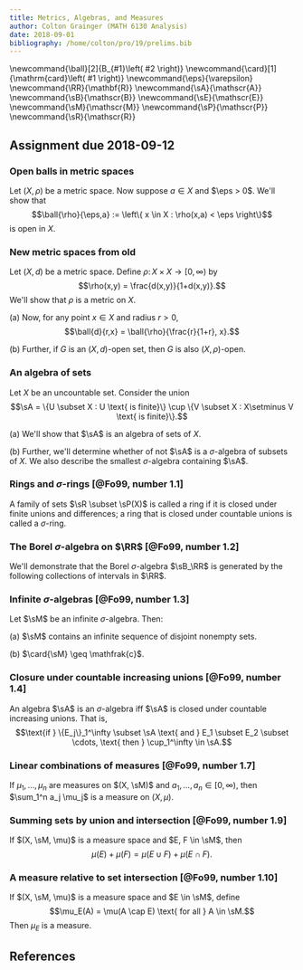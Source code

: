 ```yaml
---
title: Metrics, Algebras, and Measures
author: Colton Grainger (MATH 6130 Analysis)
date: 2018-09-01
bibliography: /home/colton/pro/19/prelims.bib
---
```


\newcommand{\ball}[2]{B_{#1}\left( #2 \right)}
\newcommand{\card}[1]{\mathrm{card}\left( #1 \right)}
\newcommand{\eps}{\varepsilon}
\newcommand{\RR}{\mathbf{R}}
\newcommand{\sA}{\mathscr{A}}
\newcommand{\sB}{\mathscr{B}}
\newcommand{\sE}{\mathscr{E}}
\newcommand{\sM}{\mathscr{M}}
\newcommand{\sP}{\mathscr{P}}
\newcommand{\sR}{\mathscr{R}}

## Assignment due 2018-09-12

### Open balls in metric spaces

Let $(X, \rho)$ be a metric space. 
Now suppose $a \in X$ and $\eps > 0$. 
We'll show that $$\ball{\rho}{\eps,a} := \left\{ x \in X : \rho(x,a) < \eps \right\}$$ is open in $X$.

### New metric spaces from old

Let $(X, d)$ be a metric space. 
Define $\rho \colon X \times X \to [0,\infty)$ by $$\rho(x,y) = \frac{d(x,y)}{1+d(x,y)}.$$ 
We'll show that $\rho$ is a metric on $X$.

(a) Now, for any point $x \in X$ and radius $r > 0$, $$\ball{d}{r,x} = \ball{\rho}{\frac{r}{1+r}, x}.$$

(b) Further, if $G$ is an $(X,d)$-open set, then $G$ is also $(X,\rho)$-open.

### An algebra of sets

Let $X$ be an uncountable set. Consider the union $$\sA = \{U \subset X : U \text{ is finite}\} \cup \{V \subset X : X\setminus V \text{ is finite}\}.$$

(a) We'll show that $\sA$ is an algebra of sets of $X$.

(b) Further, we'll determine whether of not $\sA$ is a $\sigma$-algebra of subsets of $X$. We also describe the smallest $\sigma$-algebra containing $\sA$.

### Rings and $\sigma$-rings [@Fo99, number 1.1]

A family of sets $\sR \subset \sP(X)$ is called a ring if it is closed under finite unions and differences; a ring that is closed under countable unions is called a $\sigma$-ring.

### The Borel $\sigma$-algebra on $\RR$ [@Fo99, number 1.2]

We'll demonstrate that the Borel $\sigma$-algebra $\sB_\RR$ is generated by the following collections of intervals in $\RR$.

### Infinite $\sigma$-algebras [@Fo99, number 1.3]

Let $\sM$ be an infinite $\sigma$-algebra. Then:

(a) $\sM$ contains an infinite sequence of disjoint nonempty sets.

(b) $\card{\sM} \geq \mathfrak{c}$.

### Closure under countable increasing unions [@Fo99, number 1.4]

An algebra $\sA$ is an $\sigma$-algebra iff $\sA$ is closed under countable increasing unions.
That is, $$\text{if } \{E_j\}_1^\infty \subset \sA \text{ and } E_1 \subset E_2 \subset \cdots, \text{ then } \cup_1^\infty \in \sA.$$

### Linear combinations of measures [@Fo99, number 1.7]

If $\mu_1,\ldots,\mu_n$ are measures on $(X, \sM)$ and $a_1, \ldots,a_n \in [0,\infty)$, then $\sum_1^n a_j \mu_j$ is a measure on $(X,\mu)$.

### Summing sets by union and intersection [@Fo99, number 1.9]

If $(X, \sM, \mu)$ is a measure space and $E, F \in \sM$, then $$\mu(E) + \mu(F) = \mu(E\cup F) + \mu(E\cap F).$$

### A measure relative to set intersection [@Fo99, number 1.10]

If $(X, \sM, \mu)$ is a measure space and $E \in \sM$, define $$\mu_E(A) = \mu(A \cap E) \text{ for all } A \in \sM.$$
Then $\mu_E$ is a measure.

## References
